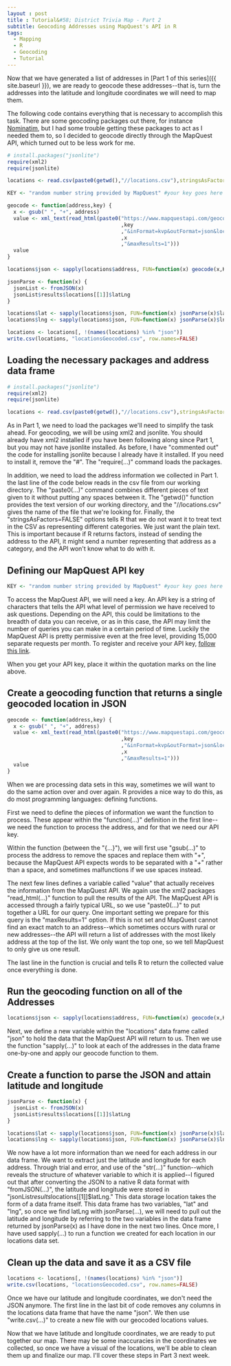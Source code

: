 ```yaml
---
layout : post
title : Tutorial&#58; District Trivia Map - Part 2
subtitle: Geocoding Addresses using MapQuest's API in R
tags:
  - Mapping
  - R
  - Geocoding
  - Tutorial
---
```

Now that we have generated a list of addresses in [Part 1 of this series]({{ site.baseurl }}), we are ready to geocode these addresses--that is, turn the addresses into the latitude and longitude coordinates we will need to map them.

The following code contains everything that is necessary to accomplish this task. There are some geocoding packages out there, for instance [Nominatim](https://www.r-bloggers.com/introducing-the-nominatim-geocoding-package/), but I had some trouble getting these packages to act as I needed them to, so I decided to geocode directly through the MapQuest API, which turned out to be less work for me.

```R
# install.packages("jsonlite")
require(xml2)
require(jsonlite)

locations <- read.csv(paste0(getwd(),"//locations.csv"),stringsAsFactors = FALSE)

KEY <- "random number string provided by MapQuest" #your key goes here

geocode <- function(address,key) {
  x <- gsub(" ", "+", address)
  value <- xml_text(read_html(paste0("https://www.mapquestapi.com/geocoding/v1/address?key="
                                     ,key
                                     ,"&inFormat=kvp&outFormat=json&location="
                                     ,x
                                     ,"&maxResults=1")))
  value
}

locations$json <- sapply(locations$address, FUN=function(x) geocode(x,KEY))

jsonParse <- function(x) {
  jsonList <- fromJSON(x)
  jsonList$results$locations[[1]]$latLng
}

locations$lat <- sapply(locations$json, FUN=function(x) jsonParse(x)$lat)
locations$lng <- sapply(locations$json, FUN=function(x) jsonParse(x)$lng)

locations <- locations[, !(names(locations) %in% "json")]
write.csv(locations, "locationsGeocoded.csv", row.names=FALSE)
```
## Loading the necessary packages and address data frame
```R
# install.packages("jsonlite")
require(xml2)
require(jsonlite)

locations <- read.csv(paste0(getwd(),"//locations.csv"),stringsAsFactors = FALSE)
```
As in Part 1, we need to load the packages we'll need to simplify the task ahead. For geocoding, we will be using xml2 and jsonlite. You should already have xml2 installed if you have been following along since Part 1, but you may not have jsonlite installed. As before, I have "commented out" the code for installing jsonlite because I already have it installed. If you need to install it, remove the "#". The "require(...)" command loads the packages.

In addition, we need to load the address information we collected in Part 1. the last line of the code below reads in the csv file from our working directory. The "paste0(...)" command combines different pieces of text given to it without putting any spaces between it. The "getwd()" function provides the text version of our working directory, and the "//locations.csv" gives the name of the file that we're looking for. Finally, the "stringsAsFactors=FALSE" options tells R that we do not want it to treat text in the CSV as representing different categories. We just want the plain text. This is important because if R returns factors, instead of sending the address to the API, it might send a number representing that address as a category, and the API won't know what to do with it.

## Defining our MapQuest API key
```R
KEY <- "random number string provided by MapQuest" #your key goes here
```
To access the MapQuest API, we will need a key. An API key is a string of characters that tells the API what level of permission we have received to ask questions. Depending on the API, this could be limitations to the breadth of data you can receive, or as in this case, the API may limit the number of queries you can make in a certain period of time. Luckily the MapQuest API is pretty permissive even at the free level, providing 15,000 separate requests per month. To register and receive your API key, [follow this link](https://developer.mapquest.com/plan_purchase/steps/business_edition/business_edition_free/register).

When you get your API key, place it within the quotation marks on the line above.

## Create a geocoding function that returns a single geocoded location in JSON
```R
geocode <- function(address,key) {
  x <- gsub(" ", "+", address)
  value <- xml_text(read_html(paste0("https://www.mapquestapi.com/geocoding/v1/address?key="
                                     ,key
                                     ,"&inFormat=kvp&outFormat=json&location="
                                     ,x
                                     ,"&maxResults=1")))
  value
}
```
When we are processing data sets in this way, sometimes we will want to do the same action over and over again. R provides a nice way to do this, as do most programming languages: defining functions.

First we need to define the pieces of information we want the function to process. These appear within the "function(...)" definition in the first line--we need the function to process the address, and for that we need our API key.

Within the function (between the "{...}"), we will first use "gsub(...)" to process the address to remove the spaces and replace them with "+", because the MapQuest API expects words to be separated with a "+" rather than a space, and sometimes malfunctions if we use spaces instead.

The next few lines defines a variable called "value" that actually receives the information from the MapQuest API. We again use the xml2 packages "read_html(...)" function to pull the results of the API. The MapQuest API is accessed through a fairly typical URL, so we use "paste0(...)" to put together a URL for our query. One important setting we prepare for this query is the "maxResults=1" option. If this is not set and MapQuest cannot find an exact match to an address--which sometimes occurs with rural or new addresses--the API will return a list of addresses with the most likely address at the top of the list. We only want the top one, so we tell MapQuest to only give us one result.

The last line in the function is crucial and tells R to return the collected value once everything is done.

## Run the geocoding function on all of the Addresses
```R
locations$json <- sapply(locations$address, FUN=function(x) geocode(x,KEY))
```
Next, we define a new variable within the "locations" data frame called "json" to hold the data that the MapQuest API will return to us. Then we use the function "sapply(...)" to look at each of the addresses in the data frame one-by-one and apply our geocode function to them.

## Create a function to parse the JSON and attain latitude and longitude
```R
jsonParse <- function(x) {
  jsonList <- fromJSON(x)
  jsonList$results$locations[[1]]$latLng
}

locations$lat <- sapply(locations$json, FUN=function(x) jsonParse(x)$lat)
locations$lng <- sapply(locations$json, FUN=function(x) jsonParse(x)$lng)
```
We now have a lot more information than we need for each address in our data frame. We want to extract just the latitude and longitude for each address. Through trial and error, and use of the "str(...)" function--which reveals the structure of whatever variable to which it is applied--I figured out that after converting the JSON to a native R data format with "fromJSON(...)", the latitude and longitude were stored in "jsonList$results$locations[[1]]$latLng." This data storage location takes the form of a data frame itself. This data frame has two variables, "lat" and "lng", so once we find latLng with jsonParse(...), we will need to pull out the latitude and longitude by referring to the two variables in the data frame returned by jsonParse(x) as I have done in the next two lines. Once more, I have used sapply(...) to run a function we created for each location in our locations data set.  

## Clean up the data and save it as a CSV file
```R
locations <- locations[, !(names(locations) %in% "json")]
write.csv(locations, "locationsGeocoded.csv", row.names=FALSE)
```
Once we have our latitude and longitude coordinates, we don't need the JSON anymore. The first line in the last bit of code removes any columns in the locations data frame that have the name "json". We then use "write.csv(...)" to create a new file with our geocoded locations values.

Now that we have latitude and longitude coordinates, we are ready to put together our map. There may be some inaccuracies in the coordinates we collected, so once we have a visual of the locations, we'll be able to clean them up and finalize our map. I'll cover these steps in Part 3 next week.
